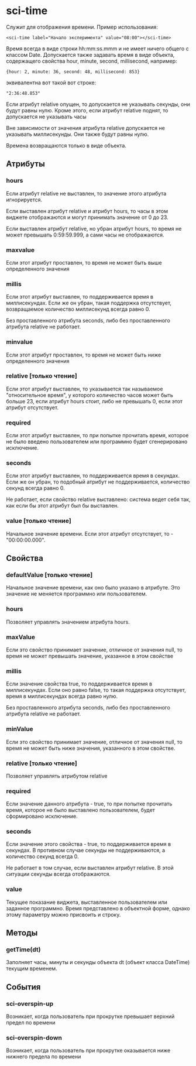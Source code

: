 # sci-time

Служит для отображения времени. Пример использования:

```
<sci-time label="Начало эксперимента" value="08:00"></sci-time>
```

Время всегда в виде строки hh:mm:ss.mmm и не имеет ничего общего с классом Date.
Допускается также задавать время в виде объекта, содержащего свойства hour, minute, second,
millisecond, например:

```
{hour: 2, minute: 36, second: 48, millisecond: 853}
```

эквивалентна вот такой вот строке:

```
"2:36:48.853"
```

Если атрибут relative опущен, то допускается не указывать секунды, они будут равны нулю. Кроме этого,
если атрибут relative поднят, то допускается не указывать часы

Вне зависимости от значения атрибута relative допускается не указывать миллисекунды. Они также
будут равны нулю.

Времена возвращаются только в виде объекта.

## Атрибуты

### hours

Если атрибут relative не выставлен, то значение этого атрибута игнорируется.

Если выставлен атрибут relative и атрибут hours, то часы в этом виджете отображаются и могут принимать значение
от 0 до 23.

Если выставлен атрибут relative, но убран атрибут hours, то время не может превышать 0:59:59.999, а сами часы
не отображаются.

### maxvalue

Если этот атрибут проставлен, то время не может быть выше определенного значения

### millis

Если этот атрибут выставлен, то поддерживается время в миллисекундах. Если же он убран, такая
поддержка отсутствует, возвращаемое количество миллисекунд всегда равно 0.

Без проставленного атрибута seconds, либо без проставленного атрибута relative не работает.

### minvalue

Если этот атрибут проставлен, то время не может быть ниже определенного значения

### relative [только чтение]

Если этот атрибут выставлен, то указывается так называемое "относительное время", у которого количество
часов может быть больше 23, если атрибут hours стоит, либо не превышать 0, если этот атрибут отсутствует.

### required

Если этот атрибут выставлен, то при попытке прочитать время, которое не было введено пользователем или программно
будет сгенерировано исключение.

### seconds

Если этот атрибут выставлен, то поддерживается время в секундах. Если же он убран, то подобный атрибут
не поддерживается, количество секунд всегда равно 0.

Не работает, если свойство relative выставлено: система ведет себя так, как если бы этот атрибут был бы выставлен.

### value [только чтение]

Начальное значение времени. Если этот атрибут отсутствует, то - "00:00:00.000".

## Свойства

### defaultValue [только чтение]

Начальное значение времени, как оно было указано в атрибуте. Это значение не меняется программно или
пользователем.

### hours

Позволяет управлять значением атрибута hours.

### maxValue

Если это свойство принимает значение, отличное от значения null, то время не может превышать значение,
указанное в этом свойстве

### millis

Если значение свойства true, то поддерживается время в миллисекундах. Если оно равно false, то такая поддержка
отсутствует, время в миллисекундах всегда равно нулю.

Без проставленного атрибута seconds, либо без проставленного атрибута relative не работает.

### minValue

Если это свойство принимает значение, отличное от значения null, то время не может быть ниже значения,
указанного в этом свойстве.

### relative [только чтение]

Позволяет управлять атрибутом relative

### required

Если значение данного атрибута - true, то при попытке прочитать время, которое не было выставлено пользователем,
будет сформировано исключение.

### seconds

Если значение этого свойства - true, то поддерживается время в секундах. В противном случае секунды не
поддерживаются, а количество секунд всегда 0.

Не работает в том случае, если выставлен атрибут relative. В этой ситуации секунды всегда отображаются.

### value

Текущее показание виджета, выставленное пользователем или заданное программно. Время представлено в
объектной форме, однако этому параметру можно присвоить и строку.

## Методы

### getTime(dt)

Заполняет часы, минуты и секунды объекта dt (объект класса DateTime) текущим временем.

## События

### sci-overspin-up

Возникает, когда пользователь при прокрутке превышает верхний предел по времени

### sci-overspin-down

Возникает, когда пользователь при прокрутке оказывается ниже нижнего предела по времени